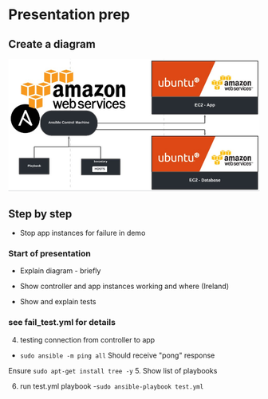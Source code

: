 # Presentation prep

## Create a diagram
![Ansible architecture diagram](./Prep_images/Ansible-architect-diagram.jpg)

## Step by step

- Stop app instances for failure in demo

### Start of presentation
- Explain diagram - briefly
- Show controller and app instances working and where (Ireland)

- Show and explain tests

### see fail_test.yml for details

4. testing connection from controller to app
- `sudo ansible -m ping all`
Should receive "pong" response

Ensure `sudo apt-get install tree -y`
5. Show list of playbooks

6. run test.yml playbook
-`sudo ansible-playbook test.yml`